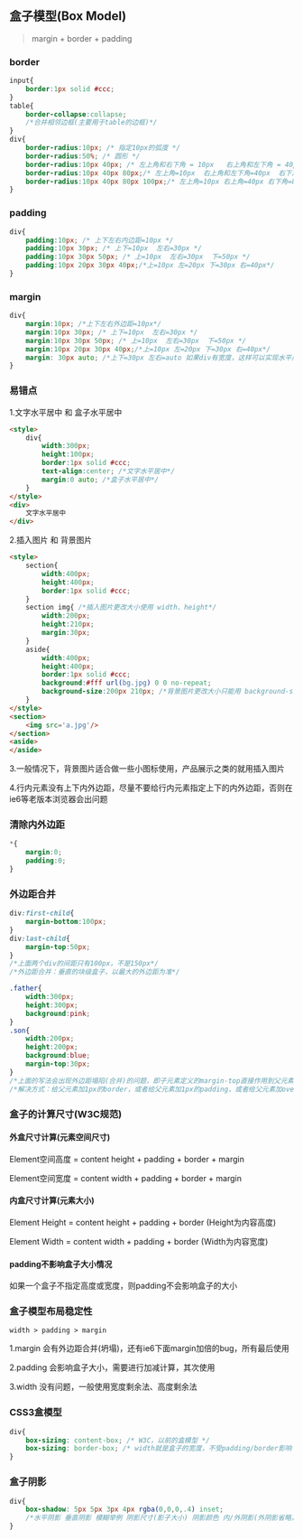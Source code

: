## 盒子模型(Box Model)

> margin + border + padding



### border

```css
input{
    border:1px solid #ccc;
}
table{
    border-collapse:collapse;
    /*合并相邻边框(主要用于table的边框)*/
}
div{
    border-radius:10px; /* 指定10px的弧度 */
    border-radius:50%; /* 圆形 */
    border-radius:10px 40px; /* 左上角和右下角 = 10px   右上角和左下角 = 40px */
    border-radius:10px 40px 80px;/* 左上角=10px  右上角和左下角=40px  右下角=80px */
    border-radius:10px 40px 80px 100px;/* 左上角=10px 右上角=40px 右下角=80px 左下角=100px */
}
```



### padding

```css
div{
    padding:10px; /* 上下左右内边距=10px */
    padding:10px 30px; /* 上下=10px  左右=30px */
    padding:10px 30px 50px; /* 上=10px  左右=30px  下=50px */
    padding:10px 20px 30px 40px;/*上=10px 左=20px 下=30px 右=40px*/
}
```



### margin

```css
div{
    margin:10px; /*上下左右外边距=10px*/
    margin:10px 30px; /* 上下=10px  左右=30px */
    margin:10px 30px 50px; /* 上=10px  左右=30px  下=50px */
    margin:10px 20px 30px 40px;/*上=10px 左=20px 下=30px 右=40px*/
    margin: 30px auto; /*上下=30px 左右=auto 如果div有宽度，这样可以实现水平居中对齐*/
}
```



### 易错点

1.文字水平居中 和 盒子水平居中

```html
<style>
    div{
        width:300px;
        height:100px;
        border:1px solid #ccc;
        text-align:center; /*文字水平居中*/
        margin:0 auto; /*盒子水平居中*/
    }
</style>
<div>
    文字水平居中
</div>
```

2.插入图片 和 背景图片

```html
<style>
    section{
        width:400px;
        height:400px;
        border:1px solid #ccc;
    }
    section img{ /*插入图片更改大小使用 width、height*/
        width:200px;
        height:210px;
        margin:30px;
    }
    aside{
        width:400px;
        height:400px;
        border:1px solid #ccc;
        background:#fff url(bg.jpg) 0 0 no-repeat;
        background-size:200px 210px; /*背景图片更改大小只能用 background-size */
    }
</style>
<section>
   	<img src='a.jpg'/>
</section>
<aside>
</aside>
```

3.一般情况下，背景图片适合做一些小图标使用，产品展示之类的就用插入图片

4.行内元素没有上下内外边距，尽量不要给行内元素指定上下的内外边距，否则在ie6等老版本浏览器会出问题



### 清除内外边距

```css
*{
    margin:0;
    padding:0;
}
```



### 外边距合并

```css
div:first-child{
    margin-bottom:100px;
}
div:last-child{
    margin-top:50px;
}
/*上面两个div的间距只有100px，不是150px*/
/*外边距合并：垂直的块级盒子，以最大的外边距为准*/
```

```css
.father{
    width:300px;
    height:300px;
    background:pink;
}
.son{
    width:200px;
    height:200px;
    background:blue;
    margin-top:30px;
}
/*上面的写法会出现外边距塌陷(合并)的问题，即子元素定义的margin-top直接作用到父元素，导致视觉上看起来父元素margin-top=30px;*/
/*解决方式：给父元素加1px的border，或者给父元素加1px的padding，或者给父元素加overflow:hidden*/
```



### 盒子的计算尺寸(W3C规范)

#### 外盒尺寸计算(元素空间尺寸)

Element空间高度 = content height + padding + border + margin

Element空间宽度 = content width + padding + border + margin

#### 内盒尺寸计算(元素大小)

Element Height = content height + padding + border (Height为内容高度)

Element Width = content width + padding + border (Width为内容宽度)

#### padding不影响盒子大小情况

如果一个盒子不指定高度或宽度，则padding不会影响盒子的大小



### 盒子模型布局稳定性

```
width > padding > margin
```

1.margin 会有外边距合并(坍塌)，还有ie6下面margin加倍的bug，所有最后使用

2.padding 会影响盒子大小，需要进行加减计算，其次使用

3.width 没有问题，一般使用宽度剩余法、高度剩余法



### CSS3盒模型

```css
div{
    box-sizing: content-box; /* W3C，以前的盒模型 */
    box-sizing: border-box; /* width就是盒子的宽度，不受padding/border影响 padding不撑开盒子，border也不撑开盒子 */
}
```



### 盒子阴影

```css
div{
    box-shadow: 5px 5px 3px 4px rgba(0,0,0,.4) inset;
    /*水平阴影 垂直阴影 模糊举例 阴影尺寸(影子大小) 阴影颜色 内/外阴影(外阴影省略，内阴影=inset)*/
}
```

